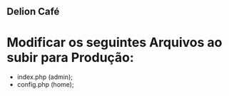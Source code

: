 ## Delion Café

# Modificar os seguintes Arquivos ao subir para Produção:

- index.php (admin);
- config.php (home);